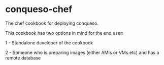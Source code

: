 conqueso-chef
=============

The chef cookbook for deploying conqueso.

This cookbook has two options in mind for the end user:

1 - Standalone developer of the cookbook

2 - Someone who is preparing images (either AMIs or VMs etc) and has a remote database 


